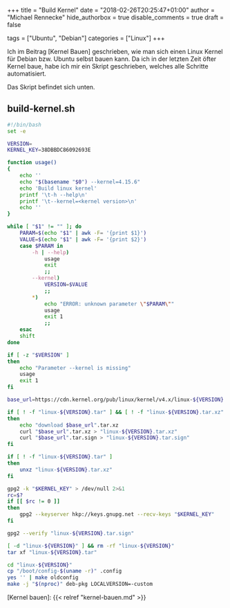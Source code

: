 +++
title = "Build Kernel"
date = "2018-02-26T20:25:47+01:00"
author = "Michael Rennecke"
hide_authorbox = true
disable_comments = true
draft = false

tags = ["Ubuntu", "Debian"]
categories = ["Linux"]
+++

Ich im Beitrag [Kernel Bauen] geschrieben, wie man sich einen Linux Kernel
für Debian bzw. Ubuntu selbst bauen kann. Da ich in der letzten Zeit öfter
Kernel baue, habe ich mir ein Skript geschrieben, welches alle Schritte
automatisiert.

Das Skript befindet sich unten.


## build-kernel.sh

```bash
#!/bin/bash
set -e

VERSION=
KERNEL_KEY=38DBBDC86092693E

function usage()
{
    echo ''
    echo "$(basename "$0") --kernel=4.15.6"
    echo 'Build linux kernel'
    printf '\t-h --help\n'
    printf '\t--kernel=<kernel version>\n'
    echo ''
}

while [ "$1" != "" ]; do
    PARAM=$(echo "$1" | awk -F= '{print $1}')
    VALUE=$(echo "$1" | awk -F= '{print $2}')
    case $PARAM in
        -h | --help)
            usage
            exit
            ;;
        --kernel)
            VERSION=$VALUE
            ;;
        *)
            echo "ERROR: unknown parameter \"$PARAM\""
            usage
            exit 1
            ;;
    esac
    shift
done

if [ -z "$VERSION" ]
then
    echo "Parameter --kernel is missing"
    usage
    exit 1
fi

base_url=https://cdn.kernel.org/pub/linux/kernel/v4.x/linux-${VERSION}

if [ ! -f "linux-${VERSION}.tar" ] && [ ! -f "linux-${VERSION}.tar.xz" ]
then
    echo "download $base_url".tar.xz
    curl "$base_url".tar.xz > "linux-${VERSION}.tar.xz"
    curl "$base_url".tar.sign > "linux-${VERSION}.tar.sign"
fi

if [ ! -f "linux-${VERSION}.tar" ]
then
    unxz "linux-${VERSION}.tar.xz"
fi

gpg2 -k "$KERNEL_KEY" > /dev/null 2>&1
rc=$?
if [[ $rc != 0 ]]
then
    gpg2 --keyserver hkp://keys.gnupg.net --recv-keys "$KERNEL_KEY"
fi

gpg2 --verify "linux-${VERSION}.tar.sign"

[ -d "linux-${VERSION}" ] && rm -rf "linux-${VERSION}"
tar xf "linux-${VERSION}.tar"

cd "linux-${VERSION}"
cp "/boot/config-$(uname -r)" .config
yes '' | make oldconfig
make -j "$(nproc)" deb-pkg LOCALVERSION=-custom
```

[Kernel bauen]: {{< relref "kernel-bauen.md" >}}